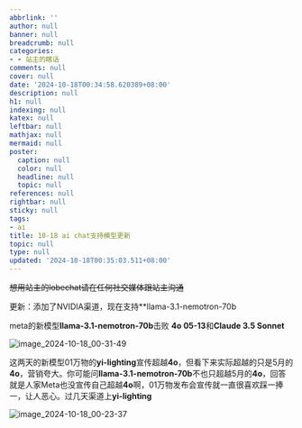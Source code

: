 ```yaml
---
abbrlink: ''
author: null
banner: null
breadcrumb: null
categories:
- - 站主的瞎话
comments: null
cover: null
date: '2024-10-18T00:34:58.620389+08:00'
description: null
h1: null
indexing: null
katex: null
leftbar: null
mathjax: null
mermaid: null
poster:
  caption: null
  color: null
  headline: null
  topic: null
references: null
rightbar: null
sticky: null
tags:
- ai
title: 10-18 ai chat支持模型更新
topic: null
type: null
updated: '2024-10-18T00:35:03.511+08:00'
---
```

~~想用站主的lobechat请在任何社交媒体跟站主沟通~~

更新：添加了NVIDIA渠道，现在支持**llama-3.1-nemotron-70b

meta的新模型**llama-3.1-nemotron-70b**击败 **4o 05-13**和**Claude 3.5 Sonnet**

![image_2024-10-18_00-31-49](https://cdn.jsdelivr.net/gh/shangy1yi/picx-images-hosting@master/image_2024-10-18_00-31-49.9kg682cmtk.webp)

这两天的新模型01万物的**yi-lighting**宣传超越**4o**，但看下来实际超越的只是5月的**4o**，营销夸大。你可能问**llama-3.1-nemotron-70b**不也只超越5月的**4o**，回答就是人家Meta也没宣传自己超越**4o**啊，01万物发布会宣传就一直很喜欢踩一捧一，让人恶心。过几天渠道上**yi-lighting**

![image_2024-10-18_00-23-37](https://cdn.jsdelivr.net/gh/shangy1yi/picx-images-hosting@master/image_2024-10-18_00-23-37.4n7pe7wyzk.webp)


